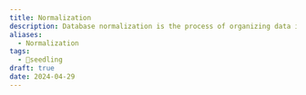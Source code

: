 ```yaml
---
title: Normalization
description: Database normalization is the process of organizing data in a database to minimize redundancy and dependency by dividing large tables into smaller, related tables and defining relationships between them. The goal is to reduce data redundancy, improve data integrity, and make the database structure more flexible and scalable.
aliases:
  - Normalization
tags:
  - 🌱seedling
draft: true
date: 2024-04-29
---
```

